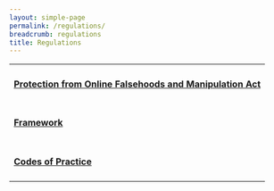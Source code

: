 ```yaml
---
layout: simple-page
permalink: /regulations/
breadcrumb: regulations
title: Regulations
---
```


<table style>
<tr><td><h4><a href="/regulations/protection-from-online-falsehoods-and-manipulation-act/">Protection from Online Falsehoods and Manipulation Act </a></h4></td></tr>
<tr><td><h4><a href="/regulations/framework/">Framework</a></h4></td></tr>
<tr><td><h4><a href="/regulations/codes-of-practice/">Codes of Practice </a></h4></td></tr>
</table>

